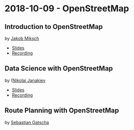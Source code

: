 # 2018-10-09 - OpenStreetMap

## Introduction to OpenStreetMap

by [Jakob Miksch](http://jakobmiksch.eu/)

* [Slides](http://jakobmiksch.eu/post/openstreetmap_overview/)
* [Recording](https://av.tib.eu/media/38509)


## Data Science with OpenStreetMap

by ([Nikolai Janakiev](https://janakiev.com/)

* [Slides](https://janakiev.com/osm-data-science/)
* [Recording](https://av.tib.eu/media/38510)

## Route Planning with OpenStreetMap

by [Sebastian Gatscha](https://www.trafficon.eu/unternehmen/)
